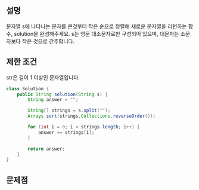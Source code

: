 
## 설명 
문자열 s에 나타나는 문자를 큰것부터 작은 순으로 정렬해 새로운 문자열을 리턴하는 함수, solution을 완성해주세요.
s는 영문 대소문자로만 구성되어 있으며, 대문자는 소문자보다 작은 것으로 간주합니다.
## 제한 조건
str은 길이 1 이상인 문자열입니다.

``` java
class Solution {
    public String solution(String s) {
        String answer = "";

        String[] strings = s.split("");
        Arrays.sort(strings,Collections.reverseOrder());

        for (int i = 0; i < strings.length; i++) {
            answer += strings[i];
        }

        return answer;
    }
}
```
## 문제점